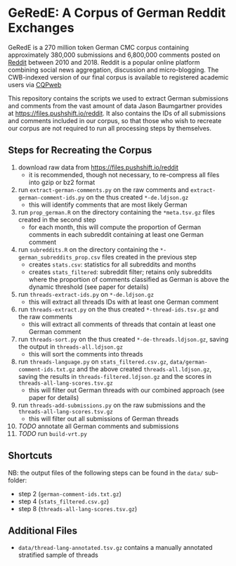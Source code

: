 # GeRedE: A Corpus of German Reddit Exchanges
GeRedE is a 270 million token German CMC corpus containing
approximately 380,000 submissions and 6,800,000 comments posted on
[Reddit](https://www.reddit.com) between 2010 and 2018. Reddit is a
popular online platform combining social news aggregation, discussion
and micro-blogging. The CWB-indexed version of our final corpus is
available to registered academic users via
[CQPweb](https://corpora.linguistik.uni-erlangen.de/cqpweb/gerede_v1)

This repository contains the scripts we used to extract German
submissions and comments from the vast amount of data Jason
Baumgartner provides at https://files.pushshift.io/reddit. It also
contains the IDs of all submissions and comments included in our
corpus, so that those who wish to recreate our corpus are not required
to run all processing steps by themselves.

## Steps for Recreating the Corpus
1. download raw data from https://files.pushshift.io/reddit
   - it is recommended, though not necessary, to re-compress all files
   into gzip or bz2 format
2. run `extract-german-comments.py` on the raw comments and
   `extract-german-comment-ids.py` on the thus created
   `*-de.ldjson.gz`
   - this will identify comments that are most likely German
3. run `prop_german.R` on the directory containing the `*meta.tsv.gz`
   files created in the second step
   - for each month, this will compute the proportion of German
     comments in each subreddit containing at least one German
     comment
4. run `subreddits.R` on the directory containing the
   `*-german_subreddits_prop.csv` files created in the previous step
   - creates `stats.csv`: statistics for all subreddits and months
   - creates `stats_filtered`: subreddit filter; retains only
     subreddits where the proportion of comments classified as German
     is above the dynamic threshold (see paper for details)
5. run `threads-extract-ids.py` on `*-de.ldjson.gz`
   - this will extract all threads IDs with at least one German
     comment
6. run `threads-extract.py` on the thus created
   `*-thread-ids.tsv.gz` and the raw comments
   - this will extract all comments of threads that contain at least
     one German comment
7. run `threads-sort.py` on the thus created `*-de-threads.ldjson.gz`,
   saving the output in `threads-all.ldjson.gz`
   - this will sort the comments into threads
8. run `threads-language.py` on `stats_filtered.csv.gz`,
   `data/german-comment-ids.txt.gz` and the above created
   `threads-all.ldjson.gz`, saving the results in
   `threads-filtered.ldjson.gz` and the scores in
   `threads-all-lang-scores.tsv.gz`
   - this will filter out German threads with our combined approach
     (see paper for details)
9. run `threads-add-submissions.py` on the raw submissions and the
   `threads-all-lang-scores.tsv.gz`
   - this will filter out all submissions of German threads
10. *TODO* annotate all German comments and submissions
11. *TODO* run `build-vrt.py`

## Shortcuts
NB: the output files of the following steps can be found in the
`data/` sub-folder:
- step 2 (`german-comment-ids.txt.gz`)
- step 4 (`stats_filtered.csv.gz`)
- step 8 (`threads-all-lang-scores.tsv.gz`)

 
## Additional Files
- `data/thread-lang-annotated.tsv.gz` contains a manually annotated
  stratified sample of threads
